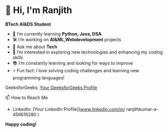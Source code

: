# 👋 Hi, I'm Ranjith

**BTech AI&DS Student**

- 🌱 I’m currently learning **Python, Java, DSA**
- 🛠️ I’m working on **AI&ML,Webdevelopment** projects
- 💬 Ask me about **Tech**
- 🔭 I’m interested in exploring new technologies and enhancing my coding skills
- 📚 I’m constantly learning and looking for ways to improve
- ⚡ Fun fact: I love solving coding challenges and learning new programming languages!


GeeksforGeeks: [Your GeeksforGeeks Profile](https://www.geeksforgeeks.org/user/ranjith_a_k/)

📫 How to Reach Me
- LinkedIn: [Your LinkedIn Profile](www.linkedin.com/in/
ranjithkumar-a-456616280
)

**Happy coding!**


